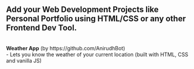 ## Add your Web Development Projects like Personal Portfolio using HTML/CSS or any other Frontend Dev Tool.
<br>
<b>Weather App</b> (by https://github.com/AnirudhBot)
<br>
- Lets you know the weather of your current location (built with HTML, CSS and vanilla JS)
